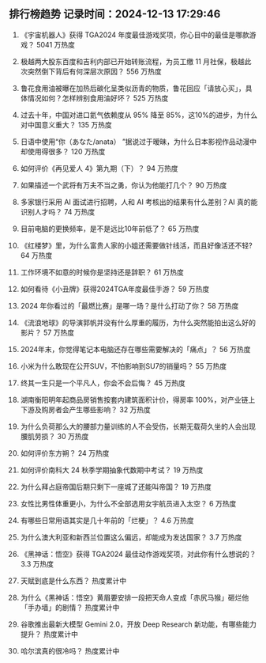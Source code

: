 
## 排行榜趋势 记录时间：2024-12-13 17:29:46
  
  1. 《宇宙机器人》获得 TGA2024 年度最佳游戏奖项，你心目中的最佳是哪款游戏？ 5041 万热度
    
  2. 极越两大股东百度和吉利内部已开始转账流程，为员工缴 11 月社保，极越此次突然倒下背后有何深层次原因？ 556 万热度
    
  3. 鲁花食用油被曝在加热后碳化呈类似沥青的物质，鲁花回应「请放心买」，具体情况如何？怎样辨别食用油好坏？ 525 万热度
    
  4. 过去十年，中国对进口氦气依赖度从 95% 降至 85%​，这10%的进步，为什么对中国意义重大？ 135 万热度
    
  5. 日语中使用“你（あなた/anata） ”据说过于暧昧，为什么日本影视作品动漫中却使用得很多？ 120 万热度
    
  6. 如何评价《再见爱人 4》第九期（下）？ 94 万热度
    
  7. 如果描述一个武将有万夫不当之勇，你认为他能打几个？ 90 万热度
    
  8. 多家银行采用 AI 面试进行招聘，人和 AI 考核出的结果有什么差别？AI 真的能识别人才吗？ 74 万热度
    
  9. 目前电脑的更换频率，是不是远比10年前低了？ 65 万热度
    
  10. 《红楼梦》里，为什么富贵人家的小姐还需要做针线活，而且好像活还不轻? 64 万热度
    
  11. 工作环境不如意的时候你是坚持还是辞职？ 61 万热度
    
  12. 如何看待《小丑牌》获得2024TGA年度最佳手游？ 59 万热度
    
  13. 2024 年你看过的「最燃比赛」是哪一场？是什么打动了你？ 58 万热度
    
  14. 《流浪地球》的导演郭帆并没有什么厚重的履历，为什么突然能拍出这么好的影片？ 57 万热度
    
  15. 2024年末，你觉得笔记本电脑还存在哪些需要解决的「痛点」？ 56 万热度
    
  16. 小米为什么敢现在公开SUV，不怕影响到SU7的销量吗？ 55 万热度
    
  17. 终其一生只是一个平凡人，你会不会后悔？ 45 万热度
    
  18. 湖南衡阳明年起商品房销售按套内建筑面积计价，得房率 100%，对产业链上下游及购房者会产生哪些影响？ 32 万热度
    
  19. 为什么负荷那么大的腰部力量训练的人不会受伤，长期无载荷久坐的人会出现腰肌劳损？ 30 万热度
    
  20. 如何评价东方朔？ 24 万热度
    
  21. 如何评价南科大 24 秋季学期抽象代数期中考试？ 19 万热度
    
  22. 为什么拜占庭帝国后期只剩下一座城了还能叫帝国？ 19 万热度
    
  23. 女性比男性体重更小，为什么不全部选用女宇航员进入太空？ 6 万热度
    
  24. 有哪些日常用语其实是几十年前的「烂梗」？ 4.6 万热度
    
  25. 为什么澳大利亚和新西兰位置这么偏远，却能成为发达国家？ 3.7 万热度
    
  26. 《黑神话：悟空》获得 TGA2024 最佳动作游戏奖项，对此你有什么想说的？ 3.3 万热度
    
  27. 天赋到底是什么东西？ 热度累计中
    
  28. 为什么《黑神话：悟空》黄眉要安排一段把天命人变成「赤尻马猴」砸烂他「手办墙」的剧情？ 热度累计中
    
  29. 谷歌推出最新大模型 Gemini 2.0，开放 Deep Research 新功能，有哪些能力提升？ 热度累计中
    
  30. 哈尔滨真的很冷吗？ 热度累计中
    